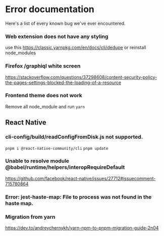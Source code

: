# Error documentation

Here's a list of every known bug we've ever encountered.

### Web extension does not have any styling

use this https://classic.yarnpkg.com/en/docs/cli/dedupe or reinstall node_modules

### Firefox /graphiql white screen

https://stackoverflow.com/questions/37298608/content-security-policy-the-pages-settings-blocked-the-loading-of-a-resource

### Frontend theme does not work

Remove all node_module and run `yarn`


## React Native

### cli-config/build/readConfigFromDisk.js not supported.
`pnpm i @react-native-community/cli`
`pnpm update`

### Unable to resolve module @babel/runtime/helpers/interopRequireDefault
https://github.com/facebook/react-native/issues/27712#issuecomment-715780864

###  Error: jest-haste-map: File to process was not found in the haste map.


### Migration from yarn

https://dev.to/andreychernykh/yarn-npm-to-pnpm-migration-guide-2n04